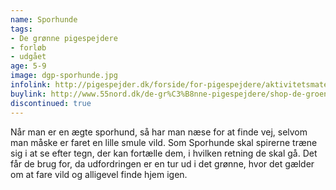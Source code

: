 ```yaml
---
name: Sporhunde
tags:
- De grønne pigespejdere
- forløb
- udgået
age: 5-9
image: dgp-sporhunde.jpg
infolink: http://pigespejder.dk/forside/for-pigespejdere/aktivitetsmateriale/udfordringsmaerker-for-spirer-groensmutter/den-seje/sporhunde/
buylink: http://www.55nord.dk/de-gr%C3%B8nne-pigespejdere/shop-de-groenne-pigespejdere/maerker-2/sporhunde-maerke
discontinued: true
---
```

Når man er en ægte sporhund, så har man næse for at finde vej, selvom man
måske er faret en lille smule vild. Som Sporhunde skal spirerne træne sig i at se
efter tegn, der kan fortælle dem, i hvilken retning de skal gå. Det får de brug for,
da udfordringen er en tur ud i det grønne, hvor det gælder om at fare vild og
alligevel finde hjem igen.
